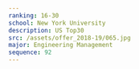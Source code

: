 ```yaml
---
ranking: 16-30
school: New York University
description: US Top30
src: /assets/offer_2018-19/065.jpg
major: Engineering Management
sequence: 92
---
```

